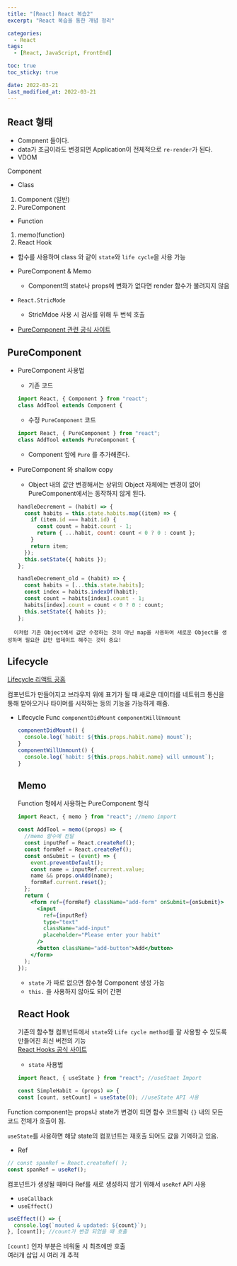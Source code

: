 ```yaml
---
title: "[React] React 복습2"
excerpt: "React 복습을 통한 개념 정리"

categories:
  - React
tags:
  - [React, JavaScript, FrontEnd]

toc: true
toc_sticky: true

date: 2022-03-21
last_modified_at: 2022-03-21
---
```


## React 형태

- Compnent 들이다.
- data가 조금이라도 변경되면 Application이 전체적으로 `re-render`가 된다.
- VDOM

Component

- Class

1. Component (일반)
2. PureComponent

- Function

1. memo(function)
2. React Hook

- 함수를 사용하며 class 와 같이 `state`와 `life cycle`을 사용 가능

- PureComponent & Memo
  - Component의 state나 props에 변화가 없다면 render 함수가 불려지지 않음
- `React.StricMode`

  - StricMdoe 사용 시 검사를 위해 두 번씩 호출

- [PureComponent 관련 공식 사이트](https://reactjs.org/docs/react-api.html#reactpurecomponent)

## PureComponent

- PureComponent 사용법

  - 기존 코드

  ```jsx
  import React, { Component } from "react";
  class AddTool extends Component {
  ```

  - 수정 `PureComponent` 코드

  ```jsx
  import React, { PureComponent } from "react";
  class AddTool extends PureComponent {
  ```

  - Component 앞에 `Pure` 를 추가해준다.

- PureComponent 와 shallow copy

  - Object 내의 값만 변경해서는 상위의 Object 자체에는 변경이 없어 PureComponent에서는 동작하지 않게 된다.

  ```jsx
  handleDecrement = (habit) => {
    const habits = this.state.habits.map((item) => {
      if (item.id === habit.id) {
        const count = habit.count - 1;
        return { ...habit, count: count < 0 ? 0 : count };
      }
      return item;
    });
    this.setState({ habits });
  };

  handleDecrement_old = (habit) => {
    const habits = [...this.state.habits];
    const index = habits.indexOf(habit);
    const count = habits[index].count - 1;
    habits[index].count = count < 0 ? 0 : count;
    this.setState({ habits });
  };
  ```

```
  이처럼 기존 Object에서 값만 수정하는 것이 아닌 map을 사용하여 새로운 Object를 생성하며 필요한 값만 업데이트 해주는 것이 중요!
```

## Lifecycle

[Lifecycle 리액트 공홈](https://reactjs.org/docs/state-and-lifecycle.html)

컴포넌트가 만들어지고 브라우저 위에 표기가 될 때 새로운 데이터를 네트워크 통신을 통해 받아오거나 타이머를 시작하는 등의 기능을 가능하게 해줌.

- Lifecycle Func
  `componentDidMount`
  `componentWillUnmount`

  ```jsx
  componentDidMount() {
    console.log(`habit: ${this.props.habit.name} mount`);
  }
  componentWillUnmount() {
    console.log(`habit: ${this.props.habit.name} will unmount`);
  }
  ```

  ## Memo

  Function 형에서 사용하는 PureComponent 형식

  ```jsx
  import React, { memo } from "react"; //memo import

  const AddTool = memo((props) => {
    //memo 함수에 전달
    const inputRef = React.createRef();
    const formRef = React.createRef();
    const onSubmit = (event) => {
      event.preventDefault();
      const name = inputRef.current.value;
      name && props.onAdd(name);
      formRef.current.reset();
    };
    return (
      <form ref={formRef} className="add-form" onSubmit={onSubmit}>
        <input
          ref={inputRef}
          type="text"
          className="add-input"
          placeholder="Please enter your habit"
        />
        <button className="add-button">Add</button>
      </form>
    );
  });
  ```

  - `state` 가 따로 없으면 함수형 Component 생성 가능
  - `this.` 을 사용하지 않아도 되어 간편

  ## React Hook

  기존의 함수형 컴포넌트에서 `state`와 `Life cycle method`를 잘 사용할 수 있도록 만들어진 최신 버전의 기능  
   [React Hooks 공식 사이트](https://reactjs.org/docs/hooks-intro.html)

  - `state` 사용법

  ```jsx
  import React, { useState } from "react"; //useStaet Import

  const SimpleHabit = (props) => {
  const [count, setCount] = useState(0); //useState API 사용
  ```

Function component는 props나 state가 변경이 되면 함수 코드블럭 `{}` 내의 모든 코드 전체가 호출이 됨.

`useState`를 사용하면 해당 state의 컴포넌트는 재호출 되어도 값을 기억하고 있음.

- Ref

```jsx
// const spanRef = React.createRef( );
const spanRef = useRef();
```

컴포넌트가 생성될 때마다 Ref를 새로 생성하지 않기 위해서 `useRef` API 사용

- `useCallback`
- `useEffect()`

```jsx
useEffect(() => {
  console.log(`mouted & updated: ${count}`);
}, [count]); //count가 변경 되었을 때 호출
```

`[count]` 인자 부분은 비워둘 시 최초에만 호출  
여러개 삽입 시 여러 개 추적
